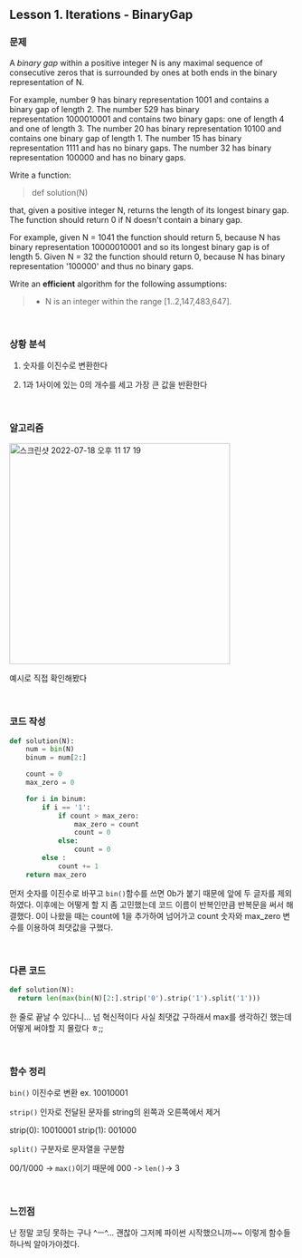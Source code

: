## Lesson 1. Iterations - BinaryGap

### 문제

A *binary gap* within a positive integer N is any maximal sequence of consecutive zeros that is surrounded by ones at both ends in the binary representation of N.

For example, number 9 has binary representation 1001 and contains a binary gap of length 2. The number 529 has binary representation 1000010001 and contains two binary gaps: one of length 4 and one of length 3. The number 20 has binary representation 10100 and contains one binary gap of length 1. The number 15 has binary representation 1111 and has no binary gaps. The number 32 has binary representation 100000 and has no binary gaps.

Write a function:

> def solution(N)

that, given a positive integer N, returns the length of its longest binary gap. The function should return 0 if N doesn't contain a binary gap.

For example, given N = 1041 the function should return 5, because N has binary representation 10000010001 and so its longest binary gap is of length 5. Given N = 32 the function should return 0, because N has binary representation '100000' and thus no binary gaps.

Write an ****efficient**** algorithm for the following assumptions:

> - N is an integer within the range [1..2,147,483,647].

<br/>

### 상황 분석

1. 숫자를 이진수로 변환한다

2. 1과 1사이에 있는 0의 개수를 세고 가장 큰 값을 반환한다

<br/>

### 알고리즘

<img width="390" alt="스크린샷 2022-07-18 오후 11 17 19" src="https://user-images.githubusercontent.com/72901045/179539312-2eda421c-2772-496a-80ec-50d3780e4b40.png">

예시로 직접 확인해봤다

<br/>

### 코드 작성

```python
def solution(N):
    num = bin(N)
    binum = num[2:]

    count = 0
    max_zero = 0

    for i in binum:
        if i == '1':
            if count > max_zero:
                max_zero = count
                count = 0
            else:
                count = 0
        else :
            count += 1
    return max_zero
```

먼저 숫자를 이진수로 바꾸고 `bin()`함수를 쓰면 0b가 붙기 때문에 앞에 두 글자를 제외하였다. 이후에는 어떻게 할 지 좀 고민했는데 코드 이름이 반복인만큼 반복문을 써서 해결했다. 0이 나왔을 때는 count에 1을 추가하여 넘어가고 count 숫자와 max_zero 변수를 이용하여 최댓값을 구했다.

<br/>

### 다른 코드

```python
def solution(N):
  return len(max(bin(N)[2:].strip('0').strip('1').split('1')))
```

한 줄로 끝날 수 있다니... 넘 혁신적이다
사실 최댓값 구하래서 max를 생각하긴 했는데 어떻게 써야할 지 몰랐다 ㅎ;;

<br/>

### 함수 정리

`bin()` 이진수로 변환
ex. 10010001

`strip()` 인자로 전달된 문자를 string의 왼쪽과 오른쪽에서 제거

strip(0): 10010001
strip(1): 001000

`split()`  구분자로 문자열을 구분함

00/1/000 -> `max()`이기 때문에 000 -> `len()`-> 3

<br/>

### 느낀점

난 정말 코딩 못하는 구나 ^ㅡ^... 괜찮아 그저께 파이썬 시작했으니까~~ 이렇게 함수들 하나씩 알아가야겠다.

